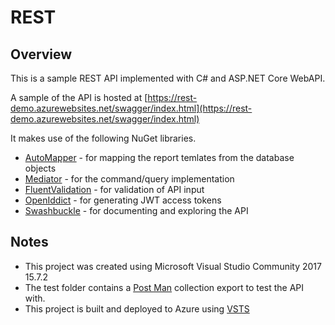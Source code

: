 ﻿# REST

## Overview

<!-- https://rulkosh.visualstudio.com/Rulkosh/_apis/build/repos/git/badge?api-version=4.1-preview.1 -->
<!-- https://rulkosh.visualstudio.com/Rulkosh/_apis/build/repos/git/badge?repoId=BradsApp&branchName=cleanarchitecture&api-version=4.1-preview.1 -->

This is a sample REST API implemented with C# and ASP.NET Core WebAPI.

A sample of the API is hosted at [https://rest-demo.azurewebsites.net/swagger/index.html](https://rest-demo.azurewebsites.net/swagger/index.html)

It makes use of the following NuGet libraries.

+ [AutoMapper](https://automapper.org/) - for mapping the report temlates from the database objects
+ [Mediator](https://github.com/jbogard/MediatR) - for the command/query implementation
+ [FluentValidation](https://github.com/JeremySkinner/FluentValidation) - for validation of API input
+ [OpenIddict](https://github.com/openiddict/openiddict-core) - for generating JWT access tokens
+ [Swashbuckle](https://github.com/domaindrivendev/Swashbuckle.AspNetCore) - for documenting and exploring the API

## Notes
+ This project was created using Microsoft Visual Studio Community 2017 15.7.2
+ The test folder contains a [Post Man](https://www.getpostman.com/) collection export to test the API with.
+ This project is built and deployed to Azure using [VSTS](https://www.visualstudio.com/team-services/)
